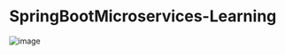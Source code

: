 # SpringBootMicroservices-Learning 
![image](https://github.com/user-attachments/assets/d337aa1c-2d0b-454d-b262-b685b98eca8c) 
